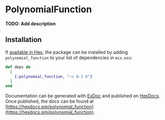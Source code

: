 # PolynomialFunction

**TODO: Add description**

## Installation

If [available in Hex](https://hex.pm/docs/publish), the package can be installed
by adding `polynomial_function` to your list of dependencies in `mix.exs`:

```elixir
def deps do
  [
    {:polynomial_function, "~> 0.1.0"}
  ]
end
```

Documentation can be generated with [ExDoc](https://github.com/elixir-lang/ex_doc)
and published on [HexDocs](https://hexdocs.pm). Once published, the docs can
be found at [https://hexdocs.pm/polynomial_function](https://hexdocs.pm/polynomial_function).

